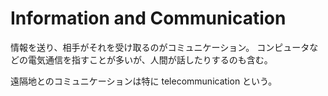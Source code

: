 # Information and Communication

情報を送り、相手がそれを受け取るのがコミュニケーション。
コンピュータなどの電気通信を指すことが多いが、人間が話したりするのも含む。

遠隔地とのコミュニケーションは特に telecommunication という。
